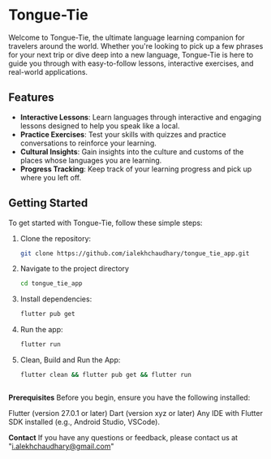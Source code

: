 # Tongue-Tie

Welcome to Tongue-Tie, the ultimate language learning companion for travelers around the world. Whether you're looking to pick up a few phrases for your next trip or dive deep into a new language, Tongue-Tie is here to guide you through with easy-to-follow lessons, interactive exercises, and real-world applications.

## Features

- **Interactive Lessons**: Learn languages through interactive and engaging lessons designed to help you speak like a local.
- **Practice Exercises**: Test your skills with quizzes and practice conversations to reinforce your learning.
- **Cultural Insights**: Gain insights into the culture and customs of the places whose languages you are learning.
- **Progress Tracking**: Keep track of your learning progress and pick up where you left off.

## Getting Started

To get started with Tongue-Tie, follow these simple steps:

1. Clone the repository:
   ```bash
   git clone https://github.com/ialekhchaudhary/tongue_tie_app.git

2. Navigate to the project directory
   ```bash
   cd tongue_tie_app
   
4. Install dependencies:
   ```bash
   flutter pub get
   
6. Run the app:
   ```bash
   flutter run

7. Clean, Build and Run the App:
   ```bash
   flutter clean && flutter pub get && flutter run 



**Prerequisites**
Before you begin, ensure you have the following installed:

Flutter (version 27.0.1 or later)
Dart (version xyz or later)
Any IDE with Flutter SDK installed (e.g., Android Studio, VSCode).


**Contact**
If you have any questions or feedback, please contact us at "i.alekhchaudhary@gmail.com"

   
